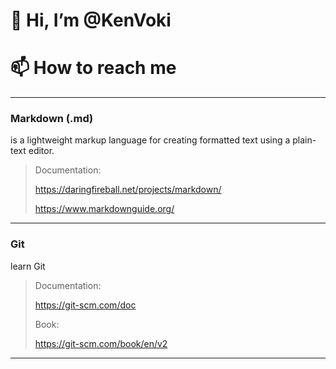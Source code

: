 # 👋 Hi, I’m @KenVoki

# 📫 How to reach me

---

### Markdown (.md)

is a lightweight markup language for creating formatted text using a plain-text editor.

> Documentation:
>
> https://daringfireball.net/projects/markdown/
> 
> https://www.markdownguide.org/

---

### Git

learn Git

> Documentation:
> 
> https://git-scm.com/doc
>
> Book:
> 
> https://git-scm.com/book/en/v2

---
